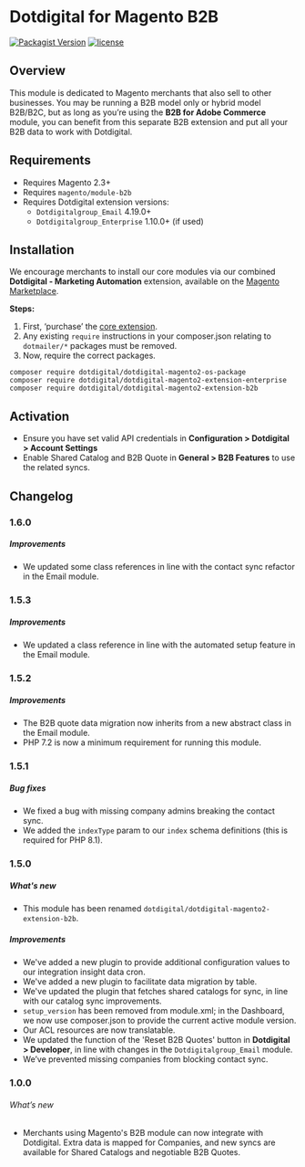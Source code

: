 # Dotdigital for Magento B2B
[![Packagist Version](https://img.shields.io/packagist/v/dotdigital/dotdigital-magento2-extension-b2b?color=green&label=stable)](https://github.com/dotmailer/dotmailer-magento2-extension-b2b/releases)
[![license](https://img.shields.io/github/license/mashape/apistatus.svg)](LICENSE.md)
  
## Overview
This module is dedicated to Magento merchants that also sell to other businesses. You may be running a B2B model only or hybrid model B2B/B2C, but as long as you’re using the **B2B for Adobe Commerce** module, you can benefit from this separate B2B extension and put all your B2B data to work with Dotdigital.
  
## Requirements
- Requires Magento 2.3+
- Requires `magento/module-b2b`
- Requires Dotdigital extension versions:
  - `Dotdigitalgroup_Email` 4.19.0+
  - `Dotdigitalgroup_Enterprise` 1.10.0+ (if used)

## Installation
We encourage merchants to install our core modules via our combined **Dotdigital - Marketing Automation** extension, available on the [Magento Marketplace](https://marketplace.magento.com/dotdigital-dotdigital-magento2-os-package.html).

**Steps:**
1. First, ‘purchase’ the [core extension](https://marketplace.magento.com/dotdigital-dotdigital-magento2-os-package.html).
2. Any existing `require` instructions in your composer.json relating to `dotmailer/*` packages must be removed.
3. Now, require the correct packages.
```
composer require dotdigital/dotdigital-magento2-os-package
composer require dotdigital/dotdigital-magento2-extension-enterprise
composer require dotdigital/dotdigital-magento2-extension-b2b
```

## Activation
- Ensure you have set valid API credentials in **Configuration > Dotdigital > Account Settings**
- Enable Shared Catalog and B2B Quote in **General > B2B Features** to use the related syncs.

## Changelog

### 1.6.0

##### Improvements 
- We updated some class references in line with the contact sync refactor in the Email module.

### 1.5.3

##### Improvements
- We updated a class reference in line with the automated setup feature in the Email module.

### 1.5.2

##### Improvements
- The B2B quote data migration now inherits from a new abstract class in the Email module.
- PHP 7.2 is now a minimum requirement for running this module.

### 1.5.1

##### Bug fixes
- We fixed a bug with missing company admins breaking the contact sync.
- We added the `indexType` param to our `index` schema definitions (this is required for PHP 8.1).

### 1.5.0

##### What's new
- This module has been renamed `dotdigital/dotdigital-magento2-extension-b2b`.

##### Improvements
- We've added a new plugin to provide additional configuration values to our integration insight data cron.
- We've added a new plugin to facilitate data migration by table.
- We've updated the plugin that fetches shared catalogs for sync, in line with our catalog sync improvements.
- `setup_version` has been removed from module.xml; in the Dashboard, we now use composer.json to provide the current active module version.
- Our ACL resources are now translatable.
- We updated the function of the 'Reset B2B Quotes' button in **Dotdigital > Developer**, in line with changes in the `Dotdigitalgroup_Email` module.
- We’ve prevented missing companies from blocking contact sync.

### 1.0.0
  
###### What’s new
- Merchants using Magento's B2B module can now integrate with Dotdigital. Extra data is mapped for Companies, and new syncs are available for Shared Catalogs and negotiable B2B Quotes.
